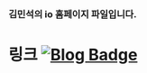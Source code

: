 ### 김민석의 io 홈페이지 파일입니다.


# 링크 [![Blog Badge](http://img.shields.io/badge/-git-white?style=flat-square&logo=Git&link=https://alstjr7437.github.io)](https://alstjr7437.github.io)




